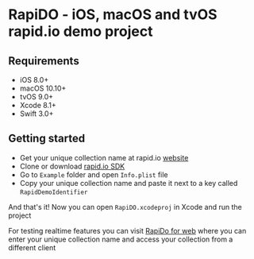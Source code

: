 # RapiDO - iOS, macOS and tvOS rapid.io demo project

## Requirements

- iOS 8.0+
- macOS 10.10+
- tvOS 9.0+
- Xcode 8.1+
- Swift 3.0+

## Getting started

- Get your unique collection name at rapid.io [website](https://www.rapid.io/demo)
- Clone or download [rapid.io SDK](https://github.com/rapid-io/ios)
- Go to `Example` folder and open `Info.plist` file
- Copy your unique collection name and paste it next to a key called `RapidDemoIdentifier`

And that's it! Now you can open `RapiDO.xcodeproj` in Xcode and run the project

For testing realtime features you can visit [RapiDo for web](http://demo.rapid.io) where you can enter your unique collection name and access your collection from a different client